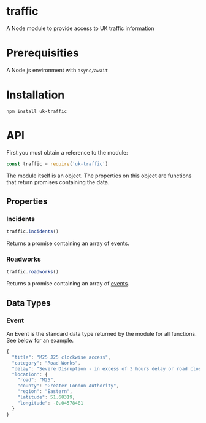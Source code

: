 # traffic
A Node module to provide access to UK traffic information

# Prerequisities
A Node.js environment with `async/await`

# Installation
`npm install uk-traffic`

# API
First you must obtain a reference to the module:
```javascript
const traffic = require('uk-traffic')
```

The module itself is an object. The properties on this object are
functions that return promises containing the data.

## Properties
### Incidents
```javascript
traffic.incidents()
```
Returns a promise containing an array of [events](#event).

### Roadworks
```javascript
traffic.roadworks()
```
Returns a promise containing an array of [events](#event).

## Data Types
### Event
An Event is the standard data type returned by the module for all
functions. See below for an example.
```javascript
{
  "title": "M25 J25 clockwise access",
  "category": "Road Works",
  "delay": "Severe Disruption - in excess of 3 hours delay or road closure",
  "location": {
    "road": "M25",
    "county": "Greater London Authority",
    "region": "Eastern",
    "latitude": 51.68319,
    "longitude": -0.04578481
  }
}
```

